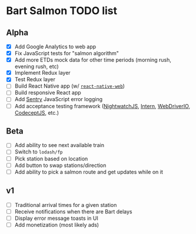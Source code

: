 # Bart Salmon TODO list

## Alpha

- [x] Add Google Analytics to web app
- [x] Fix JavaScript tests for "salmon algorithm"
- [x] Add more ETDs mock data for other time periods (morning rush, evening rush, etc)
- [x] Implement Redux layer
- [x] Test Redux layer
- [ ] Build React Native app (w/ [`react-native-web`](https://github.com/necolas/react-native-web/))
- [ ] Build responsive React app
- [ ] Add [Sentry](https://sentry.io/) JavaScript error logging
- [ ] Add acceptance testing framework ([NightwatchJS](http://nightwatchjs.org/), [Intern](https://theintern.github.io/), [WebDriverIO](http://webdriver.io/), [CodeceptJS](http://codecept.io/), etc.)

## Beta

- [ ] Add ability to see next available train
- [ ] Switch to `lodash/fp`
- [ ] Pick station based on location
- [ ] Add button to swap stations/direction
- [ ] Add ability to pick a salmon route and get updates while on it

## v1

- [ ] Traditional arrival times for a given station
- [ ] Receive notifications when there are Bart delays
- [ ] Display error message toasts in UI
- [ ] Add monetization (most likely ads)

